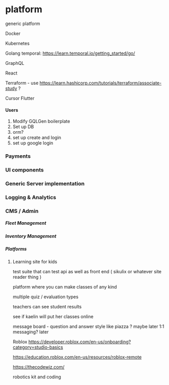 # platform
generic platform

Docker

Kubernetes

Golang temporal: https://learn.temporal.io/getting_started/go/

GraphQL

React

Terraform - use https://learn.hashicorp.com/tutorials/terraform/associate-study ?

Cursor
Flutter

#### Users

1. Modify GQLGen boilerplate
2. Set up DB
3. orm? 
4. set up create and login
5. set up google login

### Payments

### UI components

### Generic Server implementation

### Logging & Analytics

### CMS / Admin

##### Fleet Management
##### Inventory Management

##### Platforms
1. Learning site for kids

    test suite that can test api as well as front end ( sikulix or whatever site reader thing )
    
    platform where you can make classes of any kind
    
    multiple quiz / evaluation types
    
    teachers can see student results
    
    see if kaelin will put her classes online
    
    message board - question and answer style like piazza ? maybe later
    1:1 messaging? later

    Roblox https://developer.roblox.com/en-us/onboarding?category=studio-basics
    
     https://education.roblox.com/en-us/resources/roblox-remote
     
     https://thecodewiz.com/
     
     robotics kit and coding
     
